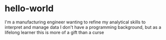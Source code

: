 # hello-world
I'm a manufacturing engineer wanting to refine my analytical skills to interpret and manage data
I don't have a programming background, but as a lifelong learner this is more of a gift than a curse
